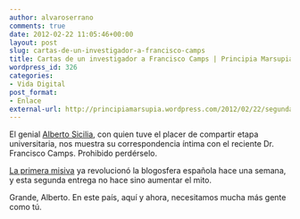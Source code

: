 ```yaml
---
author: alvaroserrano
comments: true
date: 2012-02-22 11:05:46+00:00
layout: post
slug: cartas-de-un-investigador-a-francisco-camps
title: Cartas de un investigador a Francisco Camps | Principia Marsupia
wordpress_id: 326
categories:
- Vida Digital
post_format:
- Enlace
external-url: http://principiamarsupia.wordpress.com/2012/02/22/segunda-carta-de-un-investigador-a-francisco-camps/
---
```


El genial [Alberto Sicilia](http://principiamarsupia.wordpress.com/about/), con quien tuve el placer de compartir etapa universitaria, nos muestra su correspondencia íntima con el reciente Dr. Francisco Camps. Prohibido perdérselo.

[La primera misiva](http://principiamarsupia.wordpress.com/2012/02/13/carta-a-francisco-camps-doctor-cum-laude/) ya revolucionó la blogosfera española hace una semana, y esta segunda entrega no hace sino aumentar el mito.

Grande, Alberto. En este país, aquí y ahora, necesitamos mucha más gente como tú.
